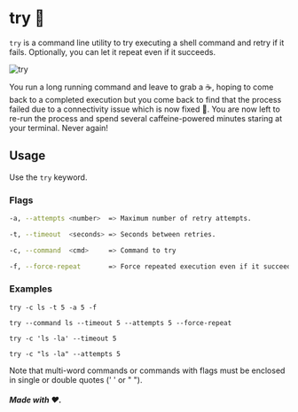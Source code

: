 # try 🚀

`try` is a command line utility to try executing a shell command and retry if it fails. Optionally, you can let it repeat even if it succeeds.

![try](https://i.imgur.com/2KEWGvK.png)

You run a long running command and leave to grab a ☕️, hoping to come back to a completed execution but you come back to find that the process failed due to a connectivity issue which is now fixed 🎩. You are now left to re-run the process and spend several caffeine-powered minutes staring at your terminal. Never again!

## Usage

Use the `try` keyword.

### Flags

```bash
-a, --attempts <number>  => Maximum number of retry attempts.

-t, --timeout  <seconds> => Seconds between retries.

-c, --command  <cmd>     => Command to try

-f, --force-repeat       => Force repeated execution even if it succeeds'

```

### Examples

`try -c ls -t 5 -a 5 -f`

`try --command ls --timeout 5 --attempts 5 --force-repeat`

`try -c 'ls -la' --timeout 5`

`try -c "ls -la" --attempts 5`

Note that multi-word commands or commands with flags must be enclosed in single or double quotes (' ' or " ").



##### Made with ❤️.

